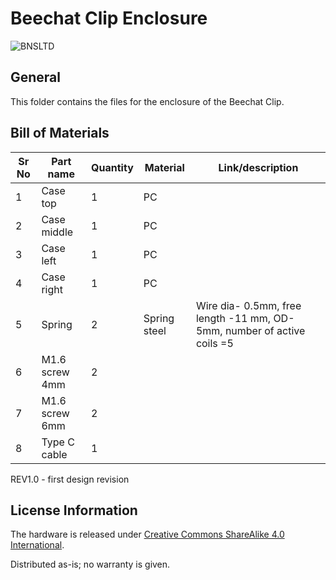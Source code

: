 # Beechat Clip Enclosure

![BNSLTD](https://beechat.network/wp-content/uploads/2021/02/powered-by-1.png)

General
-------------------
This folder contains the files for the enclosure of the Beechat Clip.  

Bill of Materials
-------------------
 Sr No | Part name | Quantity | Material | Link/description |
| ------ | ------ | ------ | ------ | ------ |
|1 | Case top | 1 | PC
|2 | Case middle | 1 | PC
|3 | Case left | 1 | PC
|4 | Case right | 1 | PC
|5 | Spring | 2 | Spring steel | Wire dia- 0.5mm,  free length -11 mm, OD- 5mm, number of active coils =5
|6 | M1.6 screw 4mm | 2 |
|7 | M1.6 screw 6mm | 2 | 
|8 | Type C cable | 1 | 


REV1.0 - first design revision


License Information
-------------------
The hardware is released under [Creative Commons ShareAlike 4.0 International](https://creativecommons.org/licenses/by-sa/4.0/).

Distributed as-is; no warranty is given.
